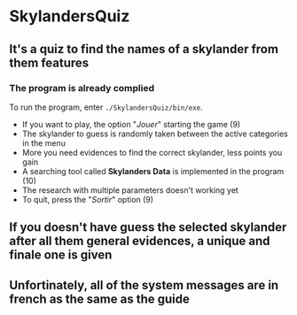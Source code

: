 # SkylandersQuiz
## It's a quiz to find the names of a skylander from them features
### The program is already complied

To run the program, enter `./SkylandersQuiz/bin/exe`.

* If you want to play, the option "*Jouer*" starting the game (9)
* The skylander to guess is randomly taken between the active categories in the menu
* More you need evidences to find the correct skylander, less points you gain
* A searching tool called **Skylanders Data** is implemented in the program (10)
* The research with multiple parameters doesn't working yet
* To quit, press the "*Sortir*" option (9)

If you doesn't have guess the selected skylander after all them general evidences, a unique and finale one is given
---
## Unfortinately, all of the system messages are in french as the same as the guide
